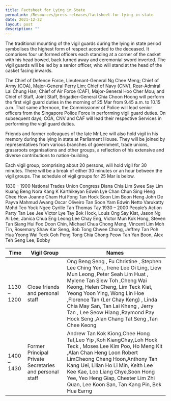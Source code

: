 ```yaml
---
title: Factsheet for Lying in State
permalink: /Resources/press-releases/factsheet-for-lying-in-state
date: 2021-12-22
layout: post
description: ""
---
```




The traditional mounting of the vigil guards during the lying in state period symbolises the highest form of respect accorded to the deceased. It comprises four uniformed officers each standing at a corner of the casket with his head bowed, back turned away and ceremonial sword inverted. The vigil guards will be led by a senior officer, who will stand at the head of the casket facing inwards.

The Chief of Defence Force, Lieutenant-General Ng Chee Meng; Chief of Army (COA), Major-General Perry Lim; Chief of Navy (CNV), Rear-Admiral Lai Chung Han; Chief of Air Force (CAF), Major-General Hoo Cher Mou; and Chief of Staff, Joint Staff, Brigadier-General Chia Choon Hoong will perform the first vigil guard duties in the morning of 25 Mar from 9.45 a.m. to 10.15 a.m. That same afternoon, the Commissioner of Police will lead senior officers from the Singapore Police Force in performing vigil guard duties. On subsequent days, COA, CNV and CAF will lead their respective Services in performing the vigil guard duties.

Friends and former colleagues of the late Mr Lee will also hold vigil in his memory during the lying in state at Parliament House. They will be joined by representatives from various branches of government, trade unions, grassroots organisations and other groups, a reflection of his extensive and diverse contributions to nation-building.

Each vigil group, comprising about 20 persons, will hold vigil for 30 minutes. There will be a break of either 30 minutes or an hour between the vigil groups. The schedule of vigil groups for 25 Mar is below.



1830 – 1900
National Trades Union Congress
Diana Chia
Lim Swee Say
Lim Kuang Beng
Nora Kang
K Karthikeyan
Edwin Lye
Chan Chun Sing
Heng Chee How
Joanne Cham Hui Fong
Tan Hock Soon
Lim Boon Heng
John De Payva
Mahmud Awang
Oscar Oliveiro
Tan Soon Yam
Edwin Netto
Varukatty Mohd
Teo Yock Ngee
Cyrille Tan
Thomas Tay
1930 – 2000
People’s Action Party
Tan Lee Jee
Victor Lye
Tay Bok Hock, Louis
Ong Say Kiat, Jason
Ng Ai Lee, Janica
Chua Eng Leong
Lee Chay Eng, Victor
Mun Kok Hong, Steven
Tan Siang Hui
Foo Doon Chin, Michael
Chua Chong Meng, Vincent
Lim Moh Tin, Rosemary
Shaw Kar Seng, Bob
Tong Chwee Chong, Jeffrey
Tan Poh Hua
Yeong Wai Teck
Goh Peng Tong
Chia Chong Peow
Tan Yan Boon, Alex
Teh Seng Lee, Bobby



| Time   |  Vigil Group	 | Names
| -------- | -------- | -------- |
| 1130 – 1200	     | Close friends and personal staff	      | Ong Beng Seng , Fu Christine , Stephen Lee Ching Yen, , Irene Lee Oi Ling, Liew Mun Leong ,Peter Seah Lim Huat , Mylene Tan Siew Toh ,Cheng Wai Keong, Helen Cheng, Lim Teck Kiat, Yeong Yoon Ying, Wong Lin Hoe ,Florence Tan (Ler Chay Keng) , Linda Chia May San, Tan Lai Kheng , Jerry Tan , Lee Seow Hiang ,Raymond Pay Hock Seng ,Alan Chang Tat Seng ,Tan Chee Keong  |
| 1400 – 1430     | Former Principal Private Secretaries and personal staff    | Andrew Tan Kok Kiong,Chee Hong Tat,Leo Yip ,Koh KiangChay,Loh Hock Teck , Moses Lee Kim  Poo, Ho Meng Kit ,Alan Chan Heng Loon Robert LimCheong Cheng Hoon,Anthony Tan Kang Uei, Lilian Ho Li Min, Keith Lee Kee Kae, Loo Liang Chye,Soon Hong Yee, Yeo Heng Giap, Chester Lim Zhi Quan, Lee Koon San, Tan Kang Pin, Bek Hua Earng   |